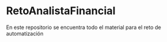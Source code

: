 # RetoAnalistaFinancial
En este repositorio se encuentra todo el material para el reto de automatización
